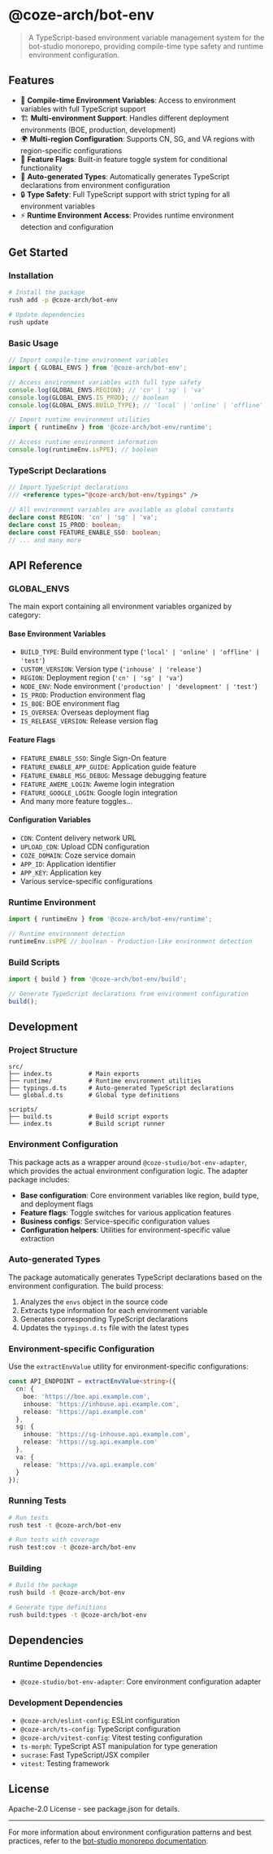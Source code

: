 # @coze-arch/bot-env

> A TypeScript-based environment variable management system for the bot-studio monorepo, providing compile-time type safety and runtime environment configuration.

## Features

- 🔧 **Compile-time Environment Variables**: Access to environment variables with full TypeScript support
- 🏗️ **Multi-environment Support**: Handles different deployment environments (BOE, production, development)
- 🌍 **Multi-region Configuration**: Supports CN, SG, and VA regions with region-specific configurations
- 🎯 **Feature Flags**: Built-in feature toggle system for conditional functionality
- 📝 **Auto-generated Types**: Automatically generates TypeScript declarations from environment configuration
- 🔒 **Type Safety**: Full TypeScript support with strict typing for all environment variables
- ⚡ **Runtime Environment Access**: Provides runtime environment detection and configuration

## Get Started

### Installation

```bash
# Install the package
rush add -p @coze-arch/bot-env

# Update dependencies
rush update
```

### Basic Usage

```typescript
// Import compile-time environment variables
import { GLOBAL_ENVS } from '@coze-arch/bot-env';

// Access environment variables with full type safety
console.log(GLOBAL_ENVS.REGION); // 'cn' | 'sg' | 'va'
console.log(GLOBAL_ENVS.IS_PROD); // boolean
console.log(GLOBAL_ENVS.BUILD_TYPE); // 'local' | 'online' | 'offline' | 'test'

// Import runtime environment utilities
import { runtimeEnv } from '@coze-arch/bot-env/runtime';

// Access runtime environment information
console.log(runtimeEnv.isPPE); // boolean
```

### TypeScript Declarations

```typescript
// Import TypeScript declarations
/// <reference types="@coze-arch/bot-env/typings" />

// All environment variables are available as global constants
declare const REGION: 'cn' | 'sg' | 'va';
declare const IS_PROD: boolean;
declare const FEATURE_ENABLE_SSO: boolean;
// ... and many more
```

## API Reference

### GLOBAL_ENVS

The main export containing all environment variables organized by category:

#### Base Environment Variables
- `BUILD_TYPE`: Build environment type (`'local' | 'online' | 'offline' | 'test'`)
- `CUSTOM_VERSION`: Version type (`'inhouse' | 'release'`)
- `REGION`: Deployment region (`'cn' | 'sg' | 'va'`)
- `NODE_ENV`: Node environment (`'production' | 'development' | 'test'`)
- `IS_PROD`: Production environment flag
- `IS_BOE`: BOE environment flag
- `IS_OVERSEA`: Overseas deployment flag
- `IS_RELEASE_VERSION`: Release version flag

#### Feature Flags
- `FEATURE_ENABLE_SSO`: Single Sign-On feature
- `FEATURE_ENABLE_APP_GUIDE`: Application guide feature
- `FEATURE_ENABLE_MSG_DEBUG`: Message debugging feature
- `FEATURE_AWEME_LOGIN`: Aweme login integration
- `FEATURE_GOOGLE_LOGIN`: Google login integration
- And many more feature toggles...

#### Configuration Variables
- `CDN`: Content delivery network URL
- `UPLOAD_CDN`: Upload CDN configuration
- `COZE_DOMAIN`: Coze service domain
- `APP_ID`: Application identifier
- `APP_KEY`: Application key
- Various service-specific configurations

### Runtime Environment

```typescript
import { runtimeEnv } from '@coze-arch/bot-env/runtime';

// Runtime environment detection
runtimeEnv.isPPE // boolean - Production-like environment detection
```

### Build Scripts

```typescript
import { build } from '@coze-arch/bot-env/build';

// Generate TypeScript declarations from environment configuration
build();
```

## Development

### Project Structure

```
src/
├── index.ts          # Main exports
├── runtime/          # Runtime environment utilities
├── typings.d.ts      # Auto-generated TypeScript declarations
└── global.d.ts       # Global type definitions

scripts/
├── build.ts          # Build script exports
└── index.ts          # Build script runner
```

### Environment Configuration

This package acts as a wrapper around `@coze-studio/bot-env-adapter`, which provides the actual environment configuration logic. The adapter package includes:

- **Base configuration**: Core environment variables like region, build type, and deployment flags
- **Feature flags**: Toggle switches for various application features
- **Business configs**: Service-specific configuration values
- **Configuration helpers**: Utilities for environment-specific value extraction

### Auto-generated Types

The package automatically generates TypeScript declarations based on the environment configuration. The build process:

1. Analyzes the `envs` object in the source code
2. Extracts type information for each environment variable
3. Generates corresponding TypeScript declarations
4. Updates the `typings.d.ts` file with the latest types

### Environment-specific Configuration

Use the `extractEnvValue` utility for environment-specific configurations:

```typescript
const API_ENDPOINT = extractEnvValue<string>({
  cn: {
    boe: 'https://boe.api.example.com',
    inhouse: 'https://inhouse.api.example.com',
    release: 'https://api.example.com'
  },
  sg: {
    inhouse: 'https://sg-inhouse.api.example.com',
    release: 'https://sg.api.example.com'
  },
  va: {
    release: 'https://va.api.example.com'
  }
});
```

### Running Tests

```bash
# Run tests
rush test -t @coze-arch/bot-env

# Run tests with coverage
rush test:cov -t @coze-arch/bot-env
```

### Building

```bash
# Build the package
rush build -t @coze-arch/bot-env

# Generate type definitions
rush build:types -t @coze-arch/bot-env
```

## Dependencies

### Runtime Dependencies
- `@coze-studio/bot-env-adapter`: Core environment configuration adapter

### Development Dependencies
- `@coze-arch/eslint-config`: ESLint configuration
- `@coze-arch/ts-config`: TypeScript configuration
- `@coze-arch/vitest-config`: Vitest testing configuration
- `ts-morph`: TypeScript AST manipulation for type generation
- `sucrase`: Fast TypeScript/JSX compiler
- `vitest`: Testing framework

## License

Apache-2.0 License - see package.json for details.

---

For more information about environment configuration patterns and best practices, refer to the [bot-studio monorepo documentation](../../docs/).
